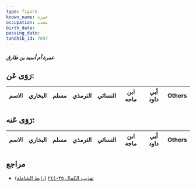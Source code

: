 ```yaml
---
type: figure
known_name: عمرة
occupation: محدث
birth_date:
passing_date:
tahdhib_id: 7897
---
```

##### عمرة أم أسيد بن طارق

## رَوَى عَن:
| الاسم | البخاري | مسلم | الترمذي | النسائي | ابن ماجه | أبي داود | Others |
| ----- | ------- | ---- | ------- | ------- | -------- | -------- | ------ |
## رَوَى عَنه:
| الاسم | البخاري | مسلم | الترمذي | النسائي | ابن ماجه | أبي داود | Others |
| ----- | ------- | ---- | ------- | ------- | -------- | -------- | ------ |
## مراجع
- [تهذيب الكمال ٣٥-٢٤٤](obsidian://open?vault=Tahdhib-al-Kamal&file=Figures/٧٨٩٧-عمرة%20أم%20أسيد%20بن%20طارق) ([رابط الشاملة](https://shamela.ws/book/3722/18843))